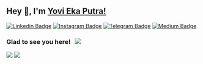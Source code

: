 ## Hey 👋, I'm [Yovi Eka Putra!](https://github.com/yoviekaputra/)

[![Linkedin Badge](https://img.shields.io/badge/-LinkedIn-0e76a8?style=rounded&logo=Linkedin&logoColor=white)](https://www.linkedin.com/in/yovi-eka-putra-76036ba2/)
[![Instagram Badge](https://img.shields.io/badge/-Instagram-e4405f?style=rounded&logo=Instagram&logoColor=white)](https://instagram.com/yoviekaputra/)
[![Telegram Badge](https://img.shields.io/badge/-Telegram-0088cc?style=rounded&logo=Telegram&logoColor=white)](https://t.me/yoviekaputra)
[![Medium Badge](https://img.shields.io/badge/-Medium-FFFFFF?style=rounded&logo=Medium&logoColor=black)](https://yoviekaputra.medium.com)
<!--[![Website Badge](https://img.shields.io/badge/Website-3b5998?style=flat-square&logo=google-chrome&logoColor=white)](https://iampavangandhi.github.io/) -->
<!--[![Twitter Badge](https://img.shields.io/badge/-Twitter-00acee?style=flat-square&logo=Twitter&logoColor=white)](https://twitter.com/iampavangandhi)-->

### Glad to see you here! &nbsp; ![](https://visitor-badge.glitch.me/badge?page_id=iampavangandhi.iampavangandhi&style=flat-square&color=0088cc)

<!--
I'm a final year student pursuing Bachelors's in Computer Science 🎓 from Delhi University 🏛. I'm a passionate learner who's always willing to learn and work across technologies and domains 💡. I love to explore new technologies and leverage them to solve real-life problems ✨. Apart from that I also love to guide and mentor newbies 👨🏻‍💻. I'm currently into Web Development 🕸️ and working on my Data Structures and Algorithms 🤓.

### Talking about Personal Stuffs:

- 🛠 &nbsp; I’m currently working with Nodejs, Express, React, <br /> Graphql, Mongodb, Javascript, etc.
- 🚀 &nbsp; I’m currently learning Full Stack Development.
- 👨🏻‍💻 &nbsp; Most of my projects are available on [Github](https://github.com/iampavangandhi).
- 💬 &nbsp; Ask me about anything [here](https://github.com/iampavangandhi/iampavangandhi/issues/2)! I am happy to help.
- 👾 &nbsp; Fun fact: Equal is Not Always Equal in Javascript.
- 📫 &nbsp; How to reach me: pavangandhi100@gmail.com.
- 📝 &nbsp; Checkout my [Resume](https://github.com/iampavangandhi/iampavangandhi/blob/master/resume.pdf).

### My Absolute Favorites:

- 💻 &nbsp; I love exploring new tech stack and building cool stuffs.
- 📰 &nbsp; Reading & writing tech blogs whenever possible.
- 🍕 &nbsp; Hackathons, meetups & tech events.

### Languages and Tools:

<code><img height="27" src="https://raw.githubusercontent.com/github/explore/80688e429a7d4ef2fca1e82350fe8e3517d3494d/topics/cpp/cpp.png" alt="cpp"></code>
<code><img height="27" src="https://raw.githubusercontent.com/github/explore/80688e429a7d4ef2fca1e82350fe8e3517d3494d/topics/python/python.png" alt="python"></code>
<code><img height="27" src="https://raw.githubusercontent.com/github/explore/80688e429a7d4ef2fca1e82350fe8e3517d3494d/topics/javascript/javascript.png" alt="javascript"></code>
<code><img height="27" src="https://raw.githubusercontent.com/github/explore/80688e429a7d4ef2fca1e82350fe8e3517d3494d/topics/nodejs/nodejs.png" alt="nodejs"></code>
<code><img height="27" src="https://raw.githubusercontent.com/devicons/devicon/master/icons/express/express-original.svg" alt="expressjs"></code>
<code><img height="27" src="https://raw.githubusercontent.com/github/explore/80688e429a7d4ef2fca1e82350fe8e3517d3494d/topics/react/react.png" alt="react"></code>
<code><img height="27" src="https://raw.githubusercontent.com/github/explore/80688e429a7d4ef2fca1e82350fe8e3517d3494d/topics/graphql/graphql.png" alt="graphql"></code>
<code><img height="27" src="https://raw.githubusercontent.com/github/explore/80688e429a7d4ef2fca1e82350fe8e3517d3494d/topics/sql/sql.png" alt="sql"></code>
<code><img height="27" src="https://encrypted-tbn0.gstatic.com/images?q=tbn%3AANd9GcSTTzPAw-55ssm1Im594xYZ9eRQu2JylrkYLg&usqp=CAU" alt="mongodb"></code>
<code><img height="27" src="https://raw.githubusercontent.com/devicons/devicon/master/icons/git/git-original.svg" alt="git"></code>
<code><img height="27" src="https://raw.githubusercontent.com/github/explore/80688e429a7d4ef2fca1e82350fe8e3517d3494d/topics/terminal/terminal.png" alt="terminal"></code>

<code><img height="25" src="https://raw.githubusercontent.com/github/explore/80688e429a7d4ef2fca1e82350fe8e3517d3494d/topics/sass/sass.png" alt="sass"></code>

### Projects and Dev Stuffs:

<details>	
  <summary><b>⚡ Github Stats</b></summary>
  <br />-->
  <div>
  	<img src="https://github-readme-streak-stats.herokuapp.com?user=yoviekaputra&theme=dracula&hide_border=true" />
	<img src="https://github-readme-stats.vercel.app/api?username=yoviekaputra&show_icons=true&count_private=true&theme=dracula&hide_border=true" />
	<!--img src="https://github-readme-stats.vercel.app/api/top-langs/?username=yoviekaputra&layout=compact&theme=dracula&hide_border=true" /-->
  </div>
  
  <!--div>
  	<img height="180em" src="https://github-readme-stats.vercel.app/api?username=yoviekaputra&show_icons=true&hide_border=true&&count_private=true&include_all_commits=true&theme=dracula" />
  	<img height="180em" src="https://github-readme-stats.vercel.app/api/top-langs/?username=yoviekaputra&exclude_repo=KNN-Image-Classification&show_icons=true&hide_border=true&layout=compact&langs_count=8&theme=dracula"/>
  </div>
  
  <div>
	<img src="https://activity-graph.herokuapp.com/graph?username=yoviekaputra&bg_color=22272e&color=FE6F95&line=A97BFF&point=ffffff&area_color=22272e&area=true&hide_border=true&custom_title=Commits%20Graph" alt="Commits Graph" />
  </div>-->
